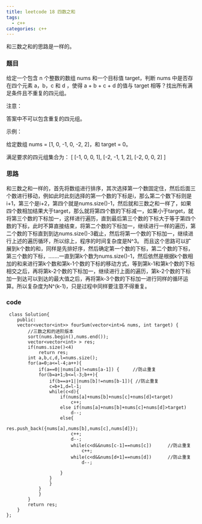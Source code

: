 ```yaml
---
title: leetcode 18 四数之和 
tags:
  - c++ 
categories: c++ 
---
```

和三数之和的思路是一样的。
<!-- more -->

### 题目

给定一个包含 n 个整数的数组 nums 和一个目标值 target，判断 nums 中是否存在四个元素 a，b，c 和 d ，使得 a + b + c + d 的值与 target 相等？找出所有满足条件且不重复的四元组。

注意：

答案中不可以包含重复的四元组。

示例：

给定数组 nums = [1, 0, -1, 0, -2, 2]，和 target = 0。

满足要求的四元组集合为：
[
  [-1,  0, 0, 1],
  [-2, -1, 1, 2],
  [-2,  0, 0, 2]
]

### 思路

和三数之和一样的，首先将数组进行排序，其次选择第一个数固定住，然后后面三个数进行移动，例如此时此刻选择的第一个数的下标是i，那么第二个数下标则是i+1，第三个是i+2，第四个就是nums.size()-1，然后就和三数之和一样了，如果四个数相加结果大于target，那么就将第四个数的下标减一，如果小于target，就将第三个数的下标加一，这样进行遍历，直到最后第三个数的下标大于等于第四个数的下标，此时不算直接结束，将第二个数的下标加一，继续进行一样的遍历，第二个数的下标直到到达nums.size()-3截止，然后将第一个数的下标加一，继续进行上述的遍历循环，所以综上，程序的时间复杂度是N^3。
而且这个思路可以扩展到k个数的和，同样是先排好序，然后确定第一个数的下标，第二个数的下标，第三个数的下标，.......一直到第k个数为nums.size()-1，然后依然是根据k个数相加的和来进行第k个数和第k-1个数的下标的移动方式，等到第k-1和第k个数的下标相交之后，再将第k-2个数的下标加一，继续进行上面的遍历，第k-2个数的下标加一到达可以到达的最大值之后，再将第k-3个数的下标加一进行同样的循环运算。所以复杂度为N^(k-1)，只是过程中同样要注意不得重复。

### code

     class Solution{
		public: 
		vector<vector<int>> fourSum(vector<int>& nums, int target) {
	        //三数之和的进阶版本
	        sort(nums.begin(),nums.end());
	        vector<vector<int> > res;
	        if(nums.size()<4)
	            return res;
	        int a,b,c,d,l=nums.size();
	        for(a=0;a<=l-4;a++){
	        	if(a==0||nums[a]!=nums[a-1]) {     //防止重复
	        	for(b=a+1;b<=l-3;b++){
	        		if(b==a+1||nums[b]!=nums[b-1]){ //防止重复
	        		c=b+1,d=l-1;
	        		while(c<d){
	        			if(nums[a]+nums[b]+nums[c]+nums[d]<target)
	        			    c++;
	        			else if(nums[a]+nums[b]+nums[c]+nums[d]>target)
	        			    d--;
	        			else{
	        				res.push_back({nums[a],nums[b],nums[c],nums[d]});
	                        c++;
	        				d--;
	        				while(c<d&&nums[c-1]==nums[c])      //防止重复
	        				    c++;
	        				while(c<d&&nums[d+1]==nums[d])      //防止重复
	        				    d--;
	        				
						}
					}
	                }
				}
	            }
			}
			return res;
	    }
	};